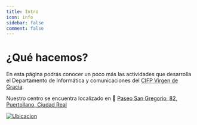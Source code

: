 ```yaml
---
title: Intro
icon: info
sidebar: false
comment: false
---
```


# ¿Qué hacemos?

En esta página podrás conocer un poco más las actividades que desarrolla el Departamento de Informática y comunicaciones del [CIFP Virgen de Gracia](https://cifpvirgendegracia.com/).

Nuestro centro se encuentra localizado en :school: [Paseo San Gregorio, 82, Puertollano, Ciudad Real](https://www.google.es/maps/place/C.I.+Formaci%C3%B3n+Profesional+Virgen+de+Gracia/@38.6930042,-4.1107133,17z/data=!4m5!3m4!1s0xd6b8cf7cb6ab315:0x169f4088f058d797!8m2!3d38.6930042!4d-4.1085246)

[![Ubicacion](/assets/img/ubicacion.jpg)](https://www.google.es/maps/place/C.I.+Formaci%C3%B3n+Profesional+Virgen+de+Gracia/@38.6930042,-4.1107133,17z/data=!4m5!3m4!1s0xd6b8cf7cb6ab315:0x169f4088f058d797!8m2!3d38.6930042!4d-4.1085246)

